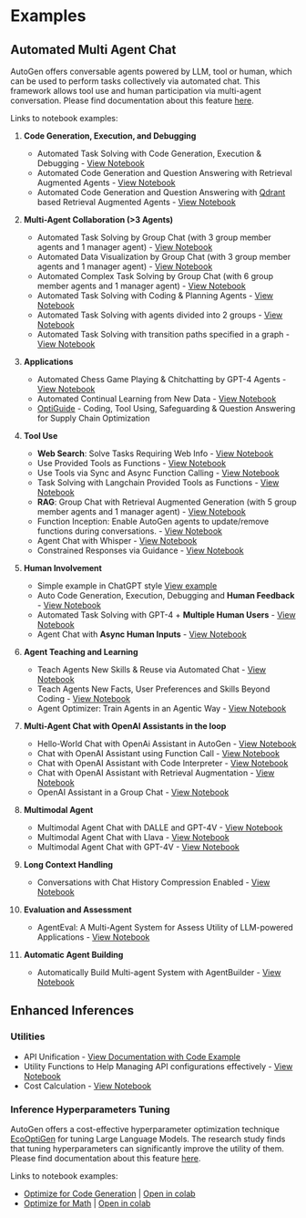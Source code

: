 # Examples

## Automated Multi Agent Chat

AutoGen offers conversable agents powered by LLM, tool or human, which can be used to perform tasks collectively via automated chat. This framework allows tool use and human participation via multi-agent conversation.
Please find documentation about this feature [here](/docs/Use-Cases/agent_chat).

Links to notebook examples:


1. **Code Generation, Execution, and Debugging**

   - Automated Task Solving with Code Generation, Execution & Debugging - [View Notebook](https://github.com/microsoft/autogen/blob/main/notebook/agentchat_auto_feedback_from_code_execution.ipynb)
   - Automated Code Generation and Question Answering with Retrieval Augmented Agents - [View Notebook](https://github.com/microsoft/autogen/blob/main/notebook/agentchat_RetrieveChat.ipynb)
   - Automated Code Generation and Question Answering with [Qdrant](https://qdrant.tech/) based Retrieval Augmented Agents - [View Notebook](https://github.com/microsoft/autogen/blob/main/notebook/agentchat_qdrant_RetrieveChat.ipynb)

1. **Multi-Agent Collaboration (>3 Agents)**

   - Automated Task Solving by Group Chat (with 3 group member agents and 1 manager agent) - [View Notebook](https://github.com/microsoft/autogen/blob/main/notebook/agentchat_groupchat.ipynb)
   - Automated Data Visualization by Group Chat (with 3 group member agents and 1 manager agent) - [View Notebook](https://github.com/microsoft/autogen/blob/main/notebook/agentchat_groupchat_vis.ipynb)
   - Automated Complex Task Solving by Group Chat (with 6 group member agents and 1 manager agent) - [View Notebook](https://github.com/microsoft/autogen/blob/main/notebook/agentchat_groupchat_research.ipynb)
   - Automated Task Solving with Coding & Planning Agents - [View Notebook](https://github.com/microsoft/autogen/blob/main/notebook/agentchat_planning.ipynb)
   - Automated Task Solving with agents divided into 2 groups - [View Notebook](https://github.com/microsoft/autogen/blob/main/notebook/agentchat_hierarchy_flow_using_select_speaker.ipynb)
   - Automated Task Solving with transition paths specified in a graph - [View Notebook](https://github.com/microsoft/autogen/blob/main/notebook/agentchat_graph_modelling_language_using_select_speaker.ipynb)

1. **Applications**

   - Automated Chess Game Playing & Chitchatting by GPT-4 Agents - [View Notebook](https://github.com/microsoft/autogen/blob/main/notebook/agentchat_chess.ipynb)
   - Automated Continual Learning from New Data - [View Notebook](https://github.com/microsoft/autogen/blob/main/notebook/agentchat_stream.ipynb)
   - [OptiGuide](https://github.com/microsoft/optiguide) - Coding, Tool Using, Safeguarding & Question Answering for Supply Chain Optimization

1. **Tool Use**

   - **Web Search**: Solve Tasks Requiring Web Info - [View Notebook](https://github.com/microsoft/autogen/blob/main/notebook/agentchat_web_info.ipynb)
   - Use Provided Tools as Functions - [View Notebook](https://github.com/microsoft/autogen/blob/main/notebook/agentchat_function_call.ipynb)
   - Use Tools via Sync and Async Function Calling - [View Notebook](https://github.com/microsoft/autogen/blob/main/notebook/agentchat_function_call_async.ipynb)
   - Task Solving with Langchain Provided Tools as Functions - [View Notebook](https://github.com/microsoft/autogen/blob/main/notebook/agentchat_langchain.ipynb)
   - **RAG**: Group Chat with Retrieval Augmented Generation (with 5 group member agents and 1 manager agent) - [View Notebook](https://github.com/microsoft/autogen/blob/main/notebook/agentchat_groupchat_RAG.ipynb)
   - Function Inception: Enable AutoGen agents to update/remove functions during conversations. - [View Notebook](https://github.com/microsoft/autogen/blob/main/notebook/agentchat_inception_function.ipynb)
   - Agent Chat with Whisper - [View Notebook](https://github.com/microsoft/autogen/blob/main/notebook/agentchat_video_transcript_translate_with_whisper.ipynb)
   - Constrained Responses via Guidance - [View Notebook](https://github.com/microsoft/autogen/blob/main/notebook/agentchat_guidance.ipynb)
1. **Human Involvement**
   - Simple example in ChatGPT style [View example](https://github.com/microsoft/autogen/blob/main/samples/simple_chat.py)
   - Auto Code Generation, Execution, Debugging and **Human Feedback** - [View Notebook](https://github.com/microsoft/autogen/blob/main/notebook/agentchat_human_feedback.ipynb)
   - Automated Task Solving with GPT-4 + **Multiple Human Users** - [View Notebook](https://github.com/microsoft/autogen/blob/main/notebook/agentchat_two_users.ipynb)
   - Agent Chat with **Async Human Inputs** - [View Notebook](https://github.com/microsoft/autogen/blob/main/notebook/Async_human_input.ipynb)
1. **Agent Teaching and Learning**
   - Teach Agents New Skills & Reuse via Automated Chat - [View Notebook](https://github.com/microsoft/autogen/blob/main/notebook/agentchat_teaching.ipynb)
   - Teach Agents New Facts, User Preferences and Skills Beyond Coding - [View Notebook](https://github.com/microsoft/autogen/blob/main/notebook/agentchat_teachability.ipynb)
   - Agent Optimizer: Train Agents in an Agentic Way - [View Notebook](https://github.com/microsoft/autogen/blob/main/notebook/agentchat_agentoptimizer.ipynb)

1. **Multi-Agent Chat with OpenAI Assistants in the loop**
   - Hello-World Chat with OpenAi Assistant in AutoGen - [View Notebook](https://github.com/microsoft/autogen/blob/main/notebook/agentchat_oai_assistant_twoagents_basic.ipynb)
   - Chat with OpenAI Assistant using Function Call - [View Notebook](https://github.com/microsoft/autogen/blob/main/notebook/agentchat_oai_assistant_function_call.ipynb)
   - Chat with OpenAI Assistant with Code Interpreter - [View Notebook](https://github.com/microsoft/autogen/blob/main/notebook/agentchat_oai_code_interpreter.ipynb)
   - Chat with OpenAI Assistant with Retrieval Augmentation - [View Notebook](https://github.com/microsoft/autogen/blob/main/notebook/agentchat_oai_assistant_retrieval.ipynb)
   - OpenAI Assistant in a Group Chat - [View Notebook](https://github.com/microsoft/autogen/blob/main/notebook/agentchat_oai_assistant_groupchat.ipynb)

1. **Multimodal Agent**
   - Multimodal Agent Chat with DALLE and GPT-4V   - [View Notebook](https://github.com/microsoft/autogen/blob/main/notebook/agentchat_dalle_and_gpt4v.ipynb)
   - Multimodal Agent Chat with Llava  - [View Notebook](https://github.com/microsoft/autogen/blob/main/notebook/agentchat_lmm_llava.ipynb)
   - Multimodal Agent Chat with GPT-4V - [View Notebook](https://github.com/microsoft/autogen/blob/main/notebook/agentchat_lmm_gpt-4v.ipynb)
1. **Long Context Handling**
   - Conversations with Chat History Compression Enabled - [View Notebook](https://github.com/microsoft/autogen/blob/main/notebook/agentchat_compression.ipynb)
1. **Evaluation and Assessment**
   - AgentEval: A Multi-Agent System for Assess Utility of LLM-powered Applications - [View Notebook](https://github.com/microsoft/autogen/blob/main/notebook/agenteval_cq_math.ipynb)
1. **Automatic Agent Building**
   - Automatically Build Multi-agent System with AgentBuilder - [View Notebook](https://github.com/microsoft/autogen/blob/main/notebook/agentchat_autobuild.ipynb)

## Enhanced Inferences
### Utilities
- API Unification  - [View Documentation with Code Example](https://microsoft.github.io/autogen/docs/Use-Cases/enhanced_inference/#api-unification)
- Utility Functions to Help Managing API configurations effectively - [View Notebook](https://github.com/microsoft/autogen/blob/main/notebook/oai_openai_utils.ipynb)
- Cost Calculation - [View Notebook](https://github.com/microsoft/autogen/blob/main/notebook/oai_client_cost.ipynb)

### Inference Hyperparameters Tuning

AutoGen offers a cost-effective hyperparameter optimization technique [EcoOptiGen](https://arxiv.org/abs/2303.04673) for tuning Large Language Models. The research study finds that tuning hyperparameters can significantly improve the utility of them.
Please find documentation about this feature [here](/docs/Use-Cases/enhanced_inference).

Links to notebook examples:
* [Optimize for Code Generation](https://github.com/microsoft/autogen/blob/main/notebook/oai_completion.ipynb) | [Open in colab](https://colab.research.google.com/github/microsoft/autogen/blob/main/notebook/oai_completion.ipynb)
* [Optimize for Math](https://github.com/microsoft/autogen/blob/main/notebook/oai_chatgpt_gpt4.ipynb) | [Open in colab](https://colab.research.google.com/github/microsoft/autogen/blob/main/notebook/oai_chatgpt_gpt4.ipynb)
